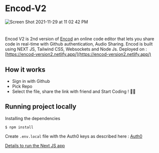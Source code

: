 # Encod-V2
![Screen Shot 2021-11-29 at 11 02 42 PM](https://user-images.githubusercontent.com/53033648/143983770-93870c77-a363-45bf-9b57-39ad8793bfb6.png)
#
Encod V2 is 2nd version of [Encod](https://github.com/sumansid/Encod-V1.0) an online code editor that lets you share code in real-time with Github authentication, Audio Sharing. Encod is built using NEXT JS, Tailwind CSS, Websockets and Node Js. Deployed on : [https://encod-version2.netlify.app/](https://encod-version2.netlify.app/)



## How it works
* Sign in with Github
* Pick Repo
* Select the file, share the link with friend and Start Coding ! 👨‍💻

## Running project locally

Installing the dependencies 
```
$ npm install
```

Create ```.env.local``` file with the Auth0 keys as described here : [Auth0](https://auth0.com/docs/quickstart/webapp/nextjs/)

[Details to run the Next JS app](https://github.com/sumansid/Encod-V2/tree/main/encod-client-v2#readme)
